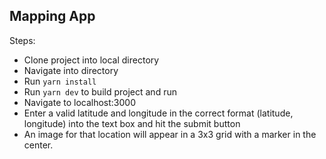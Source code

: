 ## Mapping App

Steps:
- Clone project into local directory
- Navigate into directory
- Run `yarn install`
- Run `yarn dev` to build project and run
- Navigate to localhost:3000
- Enter a valid latitude and longitude in the correct format (latitude, longitude)
 into the text box and hit the submit button
- An image for that location will appear in a 3x3 grid with a marker in the center. 
